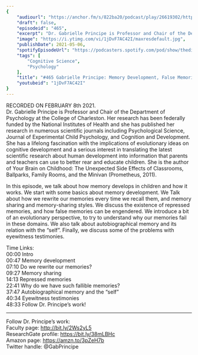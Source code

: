 ```yaml
---
{
	"audiourl": "https://anchor.fm/s/822ba20/podcast/play/26619302/https%3A%2F%2Fd3ctxlq1ktw2nl.cloudfront.net%2Fstaging%2F2021-1-12%2F4f3a1d89-bc88-b3f2-f84b-a870b67cd565.m4a",
	"draft": false,
	"episodeid": "465",
	"excerpt": "Dr. Gabrielle Principe is Professor and Chair of the Department of Psychology at the College of Charleston. Her research has been federally funded by the National Institutes of Health and she has published her research in numerous scientific journals including Psychological Science, Journal of Experimental Child Psychology, and Cognition and Development. She has a lifelong fascination with the implications of evolutionary ideas on cognitive development and a serious interest in translating the latest scientific research about human development into information that parents and teachers can use to better rear and educate children. She is the author of Your Brain on Childhood: The Unexpected Side Effects of Classrooms, Ballparks, Family Rooms, and the Minivan (Prometheus, 2011).",
	"image": "https://i.ytimg.com/vi/1jDvF7AC42I/maxresdefault.jpg",
	"publishDate": 2021-05-06,
	"spotifyEpisodeUrl": "https://podcasters.spotify.com/pod/show/thedissenter/episodes/465-Gabrielle-Principe-Memory-Development--False-Memories--and-Eyewitnesses-eqarv6",
	"tags": [
		"Cognitive Science",
		"Psychology"
	],
	"title": "#465 Gabrielle Principe: Memory Development, False Memories, and Eyewitnesses",
	"youtubeid": "1jDvF7AC42I"
}
---
```

RECORDED ON FEBRUARY 8th 2021.  
Dr. Gabrielle Principe is Professor and Chair of the Department of Psychology at the College of Charleston. Her research has been federally funded by the National Institutes of Health and she has published her research in numerous scientific journals including Psychological Science, Journal of Experimental Child Psychology, and Cognition and Development. She has a lifelong fascination with the implications of evolutionary ideas on cognitive development and a serious interest in translating the latest scientific research about human development into information that parents and teachers can use to better rear and educate children. She is the author of Your Brain on Childhood: The Unexpected Side Effects of Classrooms, Ballparks, Family Rooms, and the Minivan (Prometheus, 2011).

In this episode, we talk about how memory develops in children and how it works. We start with some basics about memory development. We Talk about how we rewrite our memories every time we recall them, and memory sharing and memory-sharing styles. We discuss the existence of repressed memories, and how false memories can be engendered. We introduce a bit of an evolutionary perspective, to try to understand why our memories fail in these domains. We also talk about autobiographical memory and its relation with the “self”. Finally, we discuss some of the problems with eyewitness testimonies. 

Time Links:  
<time>00:00</time> Intro  
<time>00:47</time> Memory development  
<time>07:10</time> Do we rewrite our memories?  
<time>09:27</time> Memory sharing  
<time>14:13</time> Repressed memories  
<time>22:41</time> Why do we have such fallible memories?  
<time>37:47</time> Autobiographical memory and the “self”  
<time>40:34</time> Eyewitness testimonies  
<time>48:33</time> Follow Dr. Principe’s work!

---

Follow Dr. Principe’s work:  
Faculty page: http://bit.ly/2Ws2yL5  
ResearchGate profile: https://bit.ly/38mLBHc  
Amazon page: https://amzn.to/3pZeH7b  
Twitter handle: @GabPrincipe
